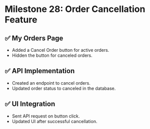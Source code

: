 # Milestone 28: Order Cancellation Feature
## ✅ My Orders Page

- Added a Cancel Order button for active orders.
- Hidden the button for canceled orders.
## ✅ API Implementation

- Created an endpoint to cancel orders.
- Updated order status to canceled in the database.
## ✅ UI Integration

- Sent API request on button click.
- Updated UI after successful cancellation.
